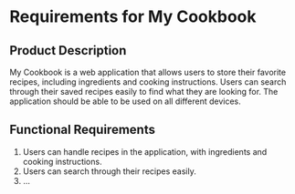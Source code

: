 # Requirements for My Cookbook

## Product Description

My Cookbook is a web application that allows users to store their favorite recipes, including ingredients and cooking instructions. Users can search through their saved recipes easily to find what they are looking for. The application should be able to be used on all different devices.

## Functional Requirements

1. Users can handle recipes in the application, with ingredients and cooking instructions.
2. Users can search through their recipes easily.
3. ...

